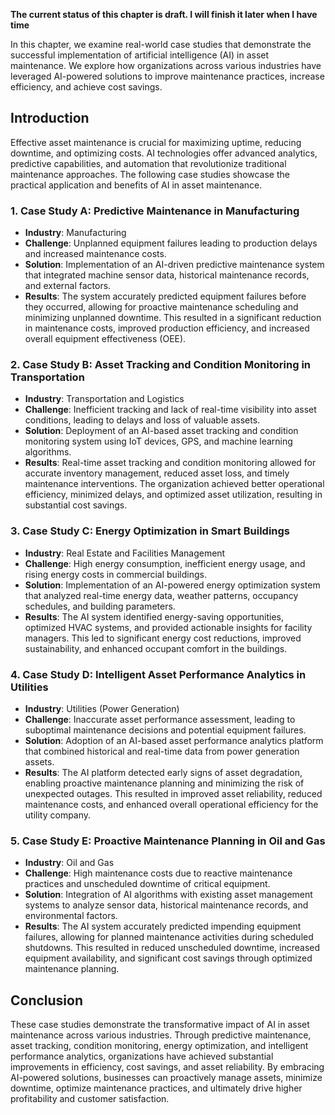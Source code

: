 **The current status of this chapter is draft. I will finish it later when I have time**

In this chapter, we examine real-world case studies that demonstrate the successful implementation of artificial intelligence (AI) in asset maintenance. We explore how organizations across various industries have leveraged AI-powered solutions to improve maintenance practices, increase efficiency, and achieve cost savings.

Introduction
------------

Effective asset maintenance is crucial for maximizing uptime, reducing downtime, and optimizing costs. AI technologies offer advanced analytics, predictive capabilities, and automation that revolutionize traditional maintenance approaches. The following case studies showcase the practical application and benefits of AI in asset maintenance.

### 1. Case Study A: Predictive Maintenance in Manufacturing

* **Industry**: Manufacturing
* **Challenge**: Unplanned equipment failures leading to production delays and increased maintenance costs.
* **Solution**: Implementation of an AI-driven predictive maintenance system that integrated machine sensor data, historical maintenance records, and external factors.
* **Results**: The system accurately predicted equipment failures before they occurred, allowing for proactive maintenance scheduling and minimizing unplanned downtime. This resulted in a significant reduction in maintenance costs, improved production efficiency, and increased overall equipment effectiveness (OEE).

### 2. Case Study B: Asset Tracking and Condition Monitoring in Transportation

* **Industry**: Transportation and Logistics
* **Challenge**: Inefficient tracking and lack of real-time visibility into asset conditions, leading to delays and loss of valuable assets.
* **Solution**: Deployment of an AI-based asset tracking and condition monitoring system using IoT devices, GPS, and machine learning algorithms.
* **Results**: Real-time asset tracking and condition monitoring allowed for accurate inventory management, reduced asset loss, and timely maintenance interventions. The organization achieved better operational efficiency, minimized delays, and optimized asset utilization, resulting in substantial cost savings.

### 3. Case Study C: Energy Optimization in Smart Buildings

* **Industry**: Real Estate and Facilities Management
* **Challenge**: High energy consumption, inefficient energy usage, and rising energy costs in commercial buildings.
* **Solution**: Implementation of an AI-powered energy optimization system that analyzed real-time energy data, weather patterns, occupancy schedules, and building parameters.
* **Results**: The AI system identified energy-saving opportunities, optimized HVAC systems, and provided actionable insights for facility managers. This led to significant energy cost reductions, improved sustainability, and enhanced occupant comfort in the buildings.

### 4. Case Study D: Intelligent Asset Performance Analytics in Utilities

* **Industry**: Utilities (Power Generation)
* **Challenge**: Inaccurate asset performance assessment, leading to suboptimal maintenance decisions and potential equipment failures.
* **Solution**: Adoption of an AI-based asset performance analytics platform that combined historical and real-time data from power generation assets.
* **Results**: The AI platform detected early signs of asset degradation, enabling proactive maintenance planning and minimizing the risk of unexpected outages. This resulted in improved asset reliability, reduced maintenance costs, and enhanced overall operational efficiency for the utility company.

### 5. Case Study E: Proactive Maintenance Planning in Oil and Gas

* **Industry**: Oil and Gas
* **Challenge**: High maintenance costs due to reactive maintenance practices and unscheduled downtime of critical equipment.
* **Solution**: Integration of AI algorithms with existing asset management systems to analyze sensor data, historical maintenance records, and environmental factors.
* **Results**: The AI system accurately predicted impending equipment failures, allowing for planned maintenance activities during scheduled shutdowns. This resulted in reduced unscheduled downtime, increased equipment availability, and significant cost savings through optimized maintenance planning.

Conclusion
----------

These case studies demonstrate the transformative impact of AI in asset maintenance across various industries. Through predictive maintenance, asset tracking, condition monitoring, energy optimization, and intelligent performance analytics, organizations have achieved substantial improvements in efficiency, cost savings, and asset reliability. By embracing AI-powered solutions, businesses can proactively manage assets, minimize downtime, optimize maintenance practices, and ultimately drive higher profitability and customer satisfaction.
